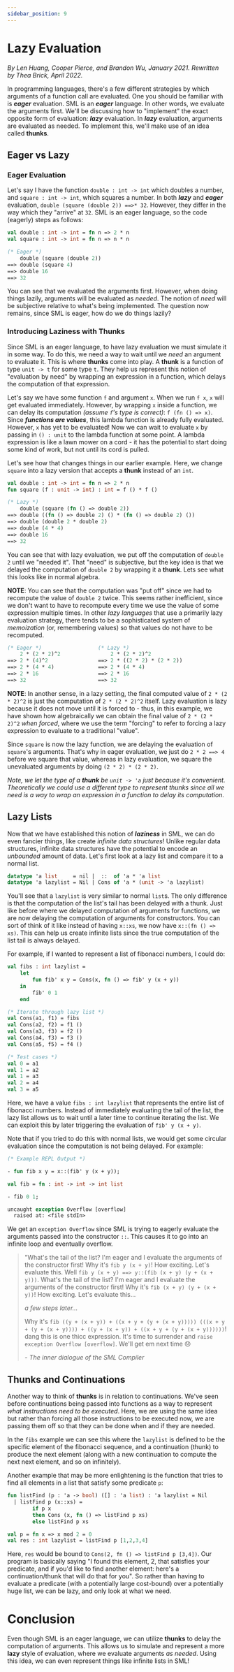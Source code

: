 ```yaml
---
sidebar_position: 9
---
```


# Lazy Evaluation

_By Len Huang, Cooper Pierce, and Brandon Wu, January 2021. Rewritten by Thea Brick, April 2022._

In programming languages, there's a few different strategies by which arguments
of a function call are evaluated. One you should be familiar with is **_eager_**
evaluation. SML is an **_eager_** language. In other words, we evaluate the
arguments first. We'll be discussing how to "implement" the exact opposite form
of evaluation: **_lazy_** evaluation. In **_lazy_** evaluation, arguments are
evaluated as needed. To implement this, we'll make use of an idea called
**thunks**.

## Eager vs Lazy

### Eager Evaluation

Let's say I have the function `double : int -> int` which doubles a number, and
`square : int -> int`, which squares a number. In both **_lazy_** and
**_eager_** evaluation, `double (square (double 2)) ==>* 32`. However, they
differ in the way which they "arrive" at `32`. SML is an eager language, so the
code (eagerly) steps as follows:

```sml
val double : int -> int = fn n => 2 * n
val square : int -> int = fn n => n * n

(* Eager *)
    double (square (double 2))
==> double (square 4)
==> double 16
==> 32
```

You can see that we evaluated the arguments first. However, when doing things
lazily, arguments will be evaluated as _needed_. The notion of _need_ will be
subjective relative to what's being implemented. The question now remains, since
SML is eager, how do we do things lazily?

### Introducing Laziness with Thunks

Since SML is an eager language, to have lazy evaluation we must simulate it in
some way. To do this, we need a way to wait until we _need_ an argument to
evaluate it. This is where **thunks** come into play. A **thunk** is a function
of type `unit -> t` for some type `t`. They help us represent this notion of
"evaluation by need" by wrapping an expression in a function, which delays the
computation of that expression.

Let's say we have some function `f` and argument `x`. When we run `f x`, `x`
will get evaluated immediately. However, by wrapping `x` inside a function, we
can delay its computation _(assume `f`'s type is correct)_: `f (fn () => x)`.
Since **_functions are values_**, this lambda function is already fully
evaluated. However, `x` has yet to be evaluated! Now we can wait to evaluate `x`
by passing in `() : unit` to the lambda function at some point. A lambda
expression is like a lawn mower on a cord - it has the potential to start doing
some kind of work, but not until its cord is pulled.

Let's see how that changes things in our earlier example. Here, we change
`square` into a lazy version that accepts a **thunk** instead of an `int`.

```sml
val double : int -> int = fn n => 2 * n
fun square (f : unit -> int) : int = f () * f ()

(* Lazy *)
    double (square (fn () => double 2))
==> double ((fn () => double 2) () * (fn () => double 2) ())
==> double (double 2 * double 2)
==> double (4 * 4)
==> double 16
==> 32
```

You can see that with lazy evaluation, we put off the computation of `double 2`
until we "needed it". That "need" is subjective, but the key idea is that we
delayed the computation of `double 2` by wrapping it a **thunk**. Lets see what
this looks like in normal algebra.

**NOTE**: You can see that the computation was "put off" since we had to
recompute the value of `double 2` twice. This seems rather inefficient, since
we don't want to have to recompute every time we use the value of some
expression multiple times. In other _lazy languages_ that use a primarily lazy
evaluation strategy, there tends to be a sophisticated system of _memoization_
(or, remembering values) so that values do not have to be recomputed.

```sml
(* Eager *)                  (* Lazy *)
    2 * (2 * 2)^2                2 * (2 * 2)^2
==> 2 * (4)^2                ==> 2 * ((2 * 2) * (2 * 2))
==> 2 * (4 * 4)              ==> 2 * (4 * 4)
==> 2 * 16                   ==> 2 * 16
==> 32                       ==> 32
```

**NOTE**: In another sense, in a lazy setting, the final computed value of
`2 * (2 * 2)^2` is just the computation of `2 * (2 * 2)^2` itself. Lazy
evaluation is lazy because it does not move until it is forced to - thus, in
this example, we have shown how algebraically we can obtain the final value of
`2 * (2 * 2)^2` _when forced_, where we use the term "forcing" to refer to
forcing a lazy expression to evaluate to a traditional "value".

Since `square` is now the lazy function, we are delaying the evaluation of
`square`'s arguments. That's why in eager evaluation, we just do `2 * 2 ==> 4`
before we square that value, whereas in lazy evaluation, we square the
unevaluated arguments by doing `(2 * 2) * (2 * 2)`.

_Note, we let the type of a **thunk** be `unit -> 'a` just because it's convenient._
_Theoretically we could use a different type to represent thunks since all we need_
_is a way to wrap an expression in a function to delay its computation._

## Lazy Lists

Now that we have established this notion of **_laziness_** in SML, we can do
even fancier things, like create _infinite data structures_! Unlike regular data
structures, infinite data structures have the potential to encode an _unbounded_
amount of data. Let's first look at a lazy list and compare it to a normal list.

```sml
datatype 'a list     = nil |  ::  of 'a * 'a list
datatype 'a lazylist = Nil | Cons of 'a * (unit -> 'a lazylist)
```

You'll see that a `lazylist` is very similar to normal `list`s. The only
difference is that the computation of the list's tail has been delayed with a
thunk. Just like before where we delayed computation of arguments for functions,
we are now delaying the computation of arguments for constructors. You can sort
of think of it like instead of having `x::xs`, we now have `x::(fn () => xs)`.
This can help us create infinite lists since the true computation of the list
tail is always delayed.

For example, if I wanted to represent a list of fibonacci numbers, I could do:

```sml
val fibs : int lazylist =
    let
        fun fib' x y = Cons(x, fn () => fib' y (x + y))
    in
        fib' 0 1
    end

(* Iterate through lazy list *)
val Cons(a1, f1) = fibs
val Cons(a2, f2) = f1 ()
val Cons(a3, f3) = f2 ()
val Cons(a4, f3) = f3 ()
val Cons(a5, f5) = f4 ()

(* Test cases *)
val 0 = a1
val 1 = a2
val 1 = a3
val 2 = a4
val 3 = a5
```

Here, we have a value `fibs : int lazylist` that represents the entire list of
fibonacci numbers. Instead of immediately evaluating the tail of the list, the
lazy list allows us to wait until a later time to continue iterating the list.
We can exploit this by later triggering the evaluation of `fib' y (x + y)`.

Note that if you tried to do this with normal lists, we would get some circular
evaluation since the computation is not being delayed. For example:

```sml
(* Example REPL Output *)

- fun fib x y = x::(fib' y (x + y));

val fib = fn : int -> int -> int list

- fib 0 1;

uncaught exception Overflow [overflow]
  raised at: <file stdIn>
```

We get an `exception Overflow` since SML is trying to eagerly evaluate the
arguments passed into the constructor `::`. This causes it to go into an
infinite loop and eventually overflow.

> "What's the tail of the list? I'm eager and I evaluate the arguments of the
> constructor first! Why it's `fib y (x + y)`! How exciting. Let's evaluate
> this. Well `fib y (x + y) ==> y::(fib (x + y) (y + (x + y)))`. What's the tail
> of the list? I'm eager and I evaluate the arguments of the constructor first!
> Why it's `fib (x + y) (y + (x + y))`! How exciting. Let's evaluate this...
>
> _a few steps later..._
>
> Why it's `fib ((y + (x + y)) + ((x + y + (y + (x + y))))) (((x + y + (y + (x + y)))) + ((y + (x + y)) + ((x + y + (y + (x + y))))))`! dang this is one thicc expression. It's time to surrender and
> `raise exception Overflow [overflow]`. We'll get em next time 😞
>
> _- The inner dialogue of the SML Compiler_

## Thunks and Continuations

Another way to think of **thunks** is in relation to continuations. We've seen
before continuations being passed into functions as a way to represent
_what instructions need to be executed_. Here, we are using the same idea but
rather than forcing all those instructions to be executed now, we are passing
them off so that they can be done when and if they are needed.

In the `fibs` example we can see this where the `lazylist` is defined to be the
specific element of the fibonacci sequence, and a continuation (thunk) to
produce the next element (along with a new continuation to compute the next next
element, and so on infinitely).

Another example that may be more enlightening is the function that tries to find
all elements in a list that satisfy some predicate `p`:

```sml
fun listFind (p : 'a -> bool) ([] : 'a list) : 'a lazylist = Nil
  | listFind p (x::xs) =
        if p x
        then Cons (x, fn () => listFind p xs)
        else listFind p xs

val p = fn x => x mod 2 = 0
val res : int lazylist = listFind p [1,2,3,4]
```

Here, `res` would be bound to `Cons(2, fn () => listFind p [3,4])`. Our program
is basically saying "I found this element, 2, that satisfies your predicate, and
if you'd like to find another element: here's a continuation/thunk that will do
that for you". So rather than having to evaluate a predicate (with a potentially
large cost-bound) over a potentially huge list, we can be lazy, and only look at
what we need.

# Conclusion

Even though SML is an eager language, we can utilize **thunks** to delay the
computation of arguments. This allows us to simulate and represent a more
**lazy** style of evaluation, where we evaluate arguments _as needed_. Using
this idea, we can even represent things like infinite lists in SML!
